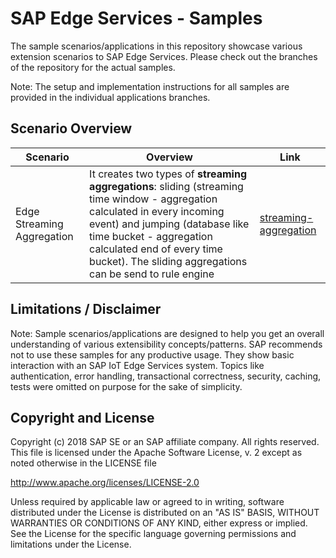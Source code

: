# SAP Edge Services -  Samples

The sample scenarios/applications in this repository showcase various extension scenarios to SAP Edge Services. Please check out the branches of the repository for the actual samples.

Note:
The setup and implementation instructions for all samples are provided in the individual applications branches.


## Scenario Overview

| Scenario      | Overview      | Link          |
| ------------- | ------------- | ------------- |
| Edge Streaming Aggregation  | It creates two types of **streaming aggregations**: sliding (streaming time window - aggregation calculated in every incoming event) and jumping (database like time bucket - aggregation calculated end of every time bucket). The sliding aggregations can be send to rule engine | [streaming-aggregation](https://github.com/SAP/iot-edge-services-samples/tree/streaming-aggregation)  | 


## Limitations / Disclaimer
Note: Sample scenarios/applications are designed to help you get an overall understanding of various extensibility concepts/patterns. SAP recommends not to use these samples for any productive usage. They show basic interaction with an SAP IoT Edge Services system. Topics like authentication, error handling, transactional correctness, security, caching, tests were omitted on purpose for the sake of simplicity. 

## Copyright and License
Copyright (c) 2018 SAP SE or an SAP affiliate company. All rights reserved. This file is licensed under the Apache Software License, v. 2 except as noted otherwise in the LICENSE file

http://www.apache.org/licenses/LICENSE-2.0

Unless required by applicable law or agreed to in writing, software distributed under the License is distributed on an "AS IS" BASIS, WITHOUT WARRANTIES OR CONDITIONS OF ANY KIND, either express or implied. See the License for the specific language governing permissions and limitations under the License.
